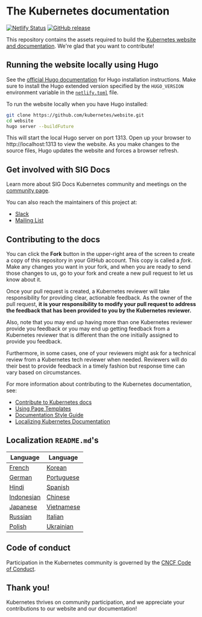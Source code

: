 # The Kubernetes documentation

[![Netlify Status](https://api.netlify.com/api/v1/badges/be93b718-a6df-402a-b4a4-855ba186c97d/deploy-status)](https://app.netlify.com/sites/kubernetes-io-master-staging/deploys)
[![GitHub release](https://img.shields.io/github/release/kubernetes/website.svg)](https://github.com/kubernetes/website/releases/latest)

This repository contains the assets required to build the
[Kubernetes website and documentation](https://kubernetes.io/). We're glad that
you want to contribute!

## Running the website locally using Hugo

See the
[official Hugo documentation](https://gohugo.io/getting-started/installing/) for
Hugo installation instructions. Make sure to install the Hugo extended version
specified by the `HUGO_VERSION` environment variable in the
[`netlify.toml`](netlify.toml#L10) file.

To run the website locally when you have Hugo installed:

```bash
git clone https://github.com/kubernetes/website.git
cd website
hugo server --buildFuture
```

This will start the local Hugo server on port 1313. Open up your browser to
http://localhost:1313 to view the website. As you make changes to the source
files, Hugo updates the website and forces a browser refresh.

## Get involved with SIG Docs

Learn more about SIG Docs Kubernetes community and meetings on the
[community page](https://github.com/kubernetes/community/tree/master/sig-docs#meetings).

You can also reach the maintainers of this project at:

- [Slack](https://kubernetes.slack.com/messages/sig-docs)
- [Mailing List](https://groups.google.com/forum/#!forum/kubernetes-sig-docs)

## Contributing to the docs

You can click the **Fork** button in the upper-right area of the screen to
create a copy of this repository in your GitHub account. This copy is called a
_fork_. Make any changes you want in your fork, and when you are ready to send
those changes to us, go to your fork and create a new pull request to let us
know about it.

Once your pull request is created, a Kubernetes reviewer will take
responsibility for providing clear, actionable feedback. As the owner of the
pull request, **it is your responsibility to modify your pull request to address
the feedback that has been provided to you by the Kubernetes reviewer.**

Also, note that you may end up having more than one Kubernetes reviewer provide
you feedback or you may end up getting feedback from a Kubernetes reviewer that
is different than the one initially assigned to provide you feedback.

Furthermore, in some cases, one of your reviewers might ask for a technical
review from a Kubernetes tech reviewer when needed. Reviewers will do their best
to provide feedback in a timely fashion but response time can vary based on
circumstances.

For more information about contributing to the Kubernetes documentation, see:

- [Contribute to Kubernetes docs](https://kubernetes.io/docs/contribute/)
- [Using Page Templates](https://kubernetes.io/docs/contribute/style/page-templates/)
- [Documentation Style Guide](https://kubernetes.io/docs/contribute/style/style-guide/)
- [Localizing Kubernetes Documentation](https://kubernetes.io/docs/contribute/localization/)

## Localization `README.md`'s

| Language                   | Language                   |
| -------------------------- | -------------------------- |
| [French](README-fr.md)     | [Korean](README-ko.md)     |
| [German](README-de.md)     | [Portuguese](README-pt.md) |
| [Hindi](README-hi.md)      | [Spanish](README-es.md)    |
| [Indonesian](README-id.md) | [Chinese](README-zh.md)    |
| [Japanese](README-ja.md)   | [Vietnamese](README-vi.md) |
| [Russian](README-ru.md)    | [Italian](README-it.md)    |
| [Polish](README-pl.md)     | [Ukrainian](README-uk.md)  |

## Code of conduct

Participation in the Kubernetes community is governed by the
[CNCF Code of Conduct](https://github.com/cncf/foundation/blob/master/code-of-conduct.md).

## Thank you!

Kubernetes thrives on community participation, and we appreciate your
contributions to our website and our documentation!
